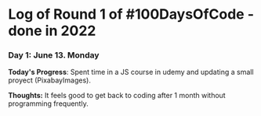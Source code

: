 # Log of Round 1 of #100DaysOfCode - done in 2022

### Day 1: June 13. Monday

**Today's Progress**: Spent time in a JS course in udemy and updating a small proyect (PixabayImages).

**Thoughts:** It feels good to get back to coding after 1 month without programming frequently.